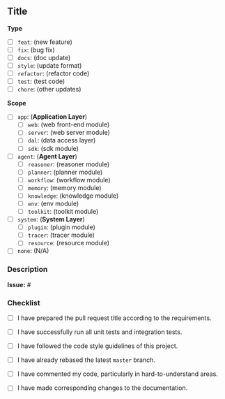<!--
Before opening your pull request, have a quick look at our contribution guidelines:
https://github.com/TuGraph-family/chat2graph/blob/master/community/CONTRIBUTING.md
-->

## Title
<!--
And make sure that the title of your pull request follows the following format:
`<type>(<scope>): <subject>`

`<type>` is the type of your pull request.
`<scope>` is optional (including `()`) when you choose `none`.
`<subject>` is a concise sentence in lowercase.
-->

**Type**
<!-- What is the type of your pull request? Open the item by `[x]` way. -->

- [ ] `feat`: (new feature)
- [ ] `fix`: (bug fix)
- [ ] `docs`: (doc update)
- [ ] `style`: (update format)
- [ ] `refactor`: (refactor code)
- [ ] `test`: (test code)
- [ ] `chore`: (other updates)

**Scope**
<!-- Which module does your pull request mainly modify? Select `none` when undetermined. -->

- [ ] `app`: (**Application Layer**)
  - [ ] `web`: (web front-end module)
  - [ ] `server`: (web server module)
  - [ ] `dal`: (data access layer)
  - [ ] `sdk`: (sdk module)
- [ ] `agent`: (**Agent Layer**)
  - [ ] `reasoner`: (reasoner module)
  - [ ] `planner`: (planner module)
  - [ ] `workflow`: (workflow module)
  - [ ] `memory`: (memory module)
  - [ ] `knowledge`: (knowledge module)
  - [ ] `env`: (env module)
  - [ ] `toolkit`: (toolkit module)
- [ ] `system`: (**System Layer**)
  - [ ] `plugin`: (plugin module)
  - [ ] `tracer`: (tracer module)
  - [ ] `resource`: (resource module)
- [ ] `none`: (N/A)

### Description
<!-- Provide the relevant issue number associated with your pull request if needed. -->

**Issue:** #

<!-- Provide more information about this pull request. -->

### Checklist

- [ ] I have prepared the pull request title according to the requirements.
- [ ] I have successfully run all unit tests and integration tests.
- [ ] I have followed the code style guidelines of this project.
- [ ] I have already rebased the latest `master` branch.
- [ ] I have commented my code, particularly in hard-to-understand areas.
- [ ] I have made corresponding changes to the documentation.

